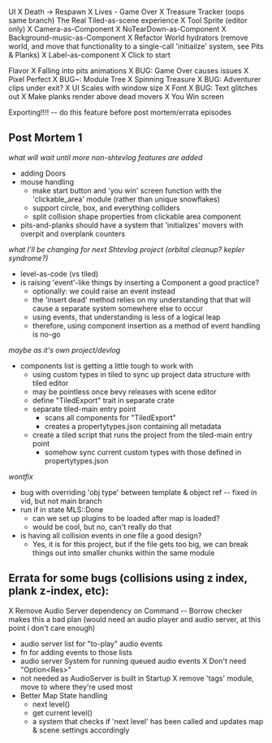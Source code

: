 UI
X Death -> Respawn
X Lives - Game Over
X Treasure Tracker
(oops same branch)
The Real Tiled-as-scene experience
X Tool Sprite (editor only)
X Camera-as-Component
X NoTearDown-as-Component
X Background-music-as-Component
X Refactor World hydrators (remove world, and move that functionality to a single-call 'initiailze' system, see Pits & Planks)
X Label-as-component
X Click to start

Flavor
X Falling into pits animations
X BUG: Game Over causes issues
X Pixel Perfect
X BUG~: Module Tree
X Spinning Treasure
X BUG: Adventurer clips under exit?
X UI Scales with window size
X Font
X BUG: Text glitches out
X Make planks render above dead movers
X You Win screen

Exporting!!!! -- do this feature before post mortem/errata episodes

Post Mortem 1
---

*what will wait until more non-shtevlog features are added*
- adding Doors
- mouse handling
  - make start button and 'you win' screen function with the 'clickable_area' module (rather than unique snowflakes)
  - support circle, box, and everything colliders
  - split collision shape properties from clickable area component
- pits-and-planks should have a system that 'initializes' movers with overpit and overplank counters

*what I'll be changing for next Shtevlog project (orbital cleanup? kepler syndrome?)*
- level-as-code (vs tiled)
- is raising 'event'-like things by inserting a Component a good practice?
  - optionally: we could raise an event instead
  - the 'insert dead' method relies on my understanding that that will cause a separate system somewhere else to occur
  - using events, that understanding is less of a logical leap
  - therefore, using component insertion as a method of event handling is no-go

*maybe as it's own project/devlog*
- components list is getting a little tough to work with
  - using custom types in tiled to sync up project data structure with tiled editor
  - may be pointless once bevy releases with scene editor
  - define "TiledExport" trait in separate crate
  - separate tiled-main entry point
    - scans all components for "TiledExport"
    - creates a propertytypes.json containing all metadata
  - create a tiled script that runs the project from the tiled-main entry point
    - somehow sync current custom types with those defined in propertytypes.json

*wontfix*
- bug with overriding 'obj type' between template & object ref -- fixed in vid, but not main branch
- run if in state MLS::Done
  - can we set up plugins to be loaded after map is loaded?
  - would be cool, but no, can't really do that
- is having all collision events in one file a good design?
  - Yes, it is for this project, but if the file gets too big, we can break things out into smaller chunks within the same module

Errata for some bugs (collisions using z index, plank z-index, etc):
---
X Remove Audio Server dependency on Command -- Borrow checker makes this a bad plan (would need an audio player and audio server, at this point i don't care enough)
  - audio server list for "to-play" audio events
  - fn for adding events to those lists
  - audio server System for running queued audio events
X Don't need "Option<Res<AudioServer>>"
  - not needed as AudioServer is built in Startup
X remove 'tags' module, move to where they're used most
- Better Map State handling
  - next level()
  - get current level()
  - a system that checks if 'next level' has been called and updates map & scene settings accordingly

